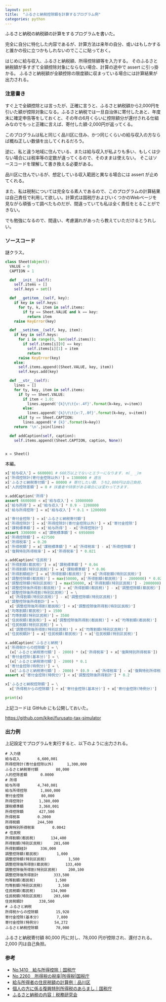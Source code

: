 ```yaml
---
layout: post
title:  "ふるさと納税控除額を計算するプログラム例"
categories: python
---
```


ふるさと納税の納税額の計算をするプログラムを書いた。

完全に自分に特化した内容であるが、計算方法は来年の自分、或いはもしかすると誰かの役に立つかもしれないのでここに貼っておく。

はじめに給与収入、ふるさと納税額、所得控除額等を入力する。
そのふるさと納税額が多すぎて全額控除対象にならない場合、計算の途中で assert に引っ掛かる。
ふるさと納税額が全額控除の限度額に収まっている場合には計算結果が出力される。

### 注意書き

すぐ上で全額控除とは言ったが、正確に言うと、ふるさと納税額から2,000円を引いた額が控除対象になる。ふるさと納税では一旦自治体に寄付したあと、年度末に確定申告等をしておくと、その年の6月くらいに控除額分が還付される仕組みなのでもっと正確に言えば、寄付した額-2,000円が返ってくる。

このプログラムは私と同じく品川区に住み、かつ同じくらいの給与収入の方ならば概ね正しい数値を出してくれるだろう。

逆に、私と違う地域に住んでいる、または給与収入が私よりも多い、もしくは少ない場合には税率等の定数が違ってくるので、そのままは使えない。
そこはソースコードを理解して書き換える必要がある。

品川区に住んでいるが、想定している収入範囲と異なる場合には assert が止めてくれる。

また、私は税制については完全なる素人であるので、このプログラムの計算結果は自己責任で利用して欲しい。計算式は国税庁およびいくつかのWebページを見ながら頑張って調べたものだが、間違っていても私は全く責任をとることができない。

でも勉強になるので、間違い、考慮漏れがあったら教えていただけるとうれしい。

### ソースコード

謎クラス。

```python
class Sheet(object):
  VALUE = 0
  CAPTION = 1

  def __init__(self):
    self.items = []
    self.keys = set()

  def __getitem__(self, key):
    if key in self.keys:
      for ty, k, item in self.items:
        if ty == Sheet.VALUE and k == key:
          return item
    raise KeyError(key)

  def __setitem__(self, key, item):
    if key in self.keys:
      for i in range(0, len(self.items)):
        if self.items[i][0] == key:
          self.items[i][1] = item
          return
      raise KeyError(key)
    else:
      self.items.append((Sheet.VALUE, key, item))
      self.keys.add(key)

  def __str__(self):
    lines = []
    for ty, key, item in self.items:
      if ty == Sheet.VALUE:
        if item < 1.0:
          lines.append('{k}\t\t{v:.4f}'.format(k=key, v=item))
        else:
          lines.append('{k}\t\t{v:7,.0f}'.format(k=key, v=item))
      elif ty == Sheet.CAPTION:
        lines.append('# {k}'.format(k=key))
    return '\n'.join(lines)

  def addCaption(self, caption):
    self.items.append((Sheet.CAPTION, caption, None))


x = Sheet()
```

本編。

```python
x['給与収入'] = 6600001 # 660万以上でないとエラーになります. m(_ _)m
x['所得控除計(寄付金控除以外)'] = 1300000 # 適当
x['ふるさと納税寄付額'] = 80000 # 寄付したい額. うち2,000円は自己負担.
x['人的控除差額'] = 0 # 扶養者や持家がある場合には変わってきます.

x.addCaption('所得')
assert 6600000 < x['給与収入'] < 10000000
x['給与所得'] = x['給与収入'] * 0.9 - 1200000
x['給与所得控除'] = x['給与収入'] * 0.1 + 1200000

x['寄付金控除'] = x['ふるさと納税寄付額']
x['所得控除計'] = x['所得控除計(寄付金控除以外)'] + x['寄付金控除']
x['課税標準額'] = x['給与所得'] - x['所得控除計']
assert 3300000 < x['課税標準額'] < 6950000
x['所得控除額'] = 427500
x['所得税率'] = 0.20
x['所得税額'] = x['課税標準額'] * x['所得税率'] - x['所得控除額']
x['復興特別所得税率'] = x['所得税率'] * 0.021

x.addCaption('住民税')
x['所得割額(都民税)'] = x['課税標準額'] * 0.04
x['所得割額(特別区民税)'] = x['課税標準額'] * 0.06
x['所得割額経計'] = x['所得割額(都民税)'] + x['所得割額(特別区民税)']
x['調整控除額(都民税)'] = max(50000, x['所得割額(都民税)'] - 2000000) * 0.02
x['調整控除額(特別区民税)'] = max(50000, x['所得割額(特別区民税)'] - 2000000) * 0.03
x['調整控除後所得割(都民税)'] = x['所得割額(都民税)'] - x['調整控除額(都民税)']
x['調整控除後所得割(特別区民税)'] = \
  x['所得割額(特別区民税)'] - x['調整控除額(特別区民税)']
x['調整控除後所得割計'] = \
  x['調整控除後所得割(都民税)'] + x['調整控除後所得割(特別区民税)']
x['均等割額(都民税)'] = 1500
x['均等割額(特別区民税)'] = 3500
x['住民税額(都民税)'] = x['調整控除後所得割(都民税)'] + x['均等割額(都民税)']
x['住民税額(特別区民税)'] = \
  x['調整控除後所得割(特別区民税)'] + x['均等割額(特別区民税)']
x['住民税額計'] = x['住民税額(都民税)'] + x['住民税額(特別区民税)']

x.addCaption('ふるさと納税')
x['所得税からの控除額'] = \
  (x['ふるさと納税寄付額'] - 2000) * (x['所得税率'] + x['復興特別所得税率'])
x['寄付金控除(基本分)'] = \
  (x['ふるさと納税寄付額'] - 2000) * 0.1
x['寄付金控除(特例分)'] = \
  (x['ふるさと納税寄付額'] - 2000) * (0.9 - x['所得税率'] - x['復興特別所得税率'])
assert x['寄付金控除(特例分)'] < x['調整控除後所得割計'] * 0.2

x['ふるさと納税控除額'] = \
  x['所得税からの控除額'] + x['寄付金控除(基本分)'] + x['寄付金控除(特例分)']

print(x)
```

上記コードは GitHub にも公開しておいた。

https://github.com/kikei/furusato-tax-simulator

### 出力例

上記設定でプログラムを実行すると、以下のように出力される。

```
# 入力値
給与収入		6,600,001
所得控除計(寄付金控除以外)		1,300,000
ふるさと納税寄付額		 80,000
人的控除差額		0.0000
# 所得
給与所得		4,740,001
給与所得控除		1,860,000
寄付金控除		 80,000
所得控除計		1,380,000
課税標準額		3,360,001
所得控除額		427,500
所得税率		0.2000
所得税額		244,500
復興特別所得税率		0.0042
# 住民税
所得割額(都民税)		134,400
所得割額(特別区民税)		201,600
所得割額経計		336,000
調整控除額(都民税)		  1,000
調整控除額(特別区民税)		  1,500
調整控除後所得割(都民税)		133,400
調整控除後所得割(特別区民税)		200,100
調整控除後所得割計		333,500
均等割額(都民税)		  1,500
均等割額(特別区民税)		  3,500
住民税額(都民税)		134,900
住民税額(特別区民税)		203,600
住民税額計		338,500
# ふるさと納税
所得税からの控除額		 15,928
寄付金控除(基本分)		  7,800
寄付金控除(特例分)		 54,272
ふるさと納税控除額		 78,000
```

ふるさと納税寄付額 80,000 円に対し、78,000 円が控除され、還付される。
2,000 円は自己負担。

### 参考

- [No\.1410 給与所得控除｜国税庁](https://www.nta.go.jp/taxes/shiraberu/taxanswer/shotoku/1410.htm)
- [No\.2260 所得税の税率\|所得税\|国税庁](http://www.nta.go.jp/taxes/shiraberu/taxanswer/shotoku/2260.htm)
- [給与所得者の住民税額の計算例｜品川区](http://www.city.shinagawa.tokyo.jp/PC/procedure/procedure-zeikin/procedure-zeikin-zeigaku/procedure-zeikin-zeigaku-kuminzei/procedure-zeikin-zeigaku-kuminzei-zyuminzei/index.html)
- [個人の方に係る復興特別所得税のあらまし｜国税庁](https://www.nta.go.jp/publication/pamph/shotoku/fukko_tokubetsu/index.htm)
- [ふるさと納税の内容｜税務研究会](https://www.zeiken.co.jp/kakutei/furusatotax_naiyou.html)
